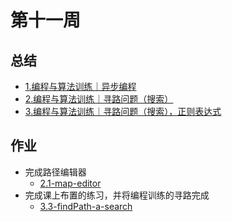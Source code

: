 # 第十一周

## 总结

- [1.编程与算法训练｜异步编程](./1.编程与算法训练｜异步编程.md)
- [2.编程与算法训练｜寻路问题（搜索）](./2.编程与算法训练｜寻路问题（搜索）.md)
- [3.编程与算法训练｜寻路问题（搜索），正则表达式](./3.编程与算法训练｜寻路问题（搜索），正则表达式.md)

## 作业

- 完成路径编辑器
  - [2.1-map-editor](./2.1-map-editor.html)
- 完成课上布置的练习，并将编程训练的寻路完成
  - [3.3-findPath-a-search](./3.3-findPath-a-search.html)


